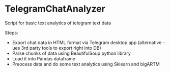 # TelegramChatAnalyzer

Script for basic text analytics of telegram text data

Steps:
- Export chat data in HTML format via Telegram desktop app (alternative - ues 3rd party tools to export right into DB)
- Parse chunks of data using BeautifulSoup python library
- Load it into Pandas dataframe
- Preocess data and do some text analytics using Sklearn and bigARTM
